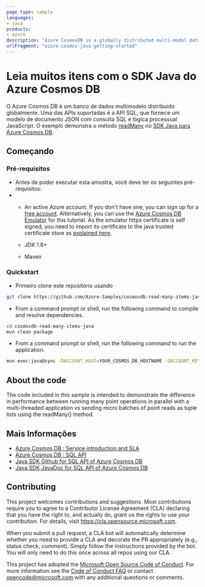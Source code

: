 ```yaml
---
page_type: sample
languages:
- java
products:
- azure
description: "Azure CosmosDB is a globally distributed multi-model database."
urlFragment: "azure-cosmos-java-getting-started"
---
```


# Leia muitos itens com o SDK Java do Azure Cosmos DB

O Azure Cosmos DB é um banco de dados multimodelo distribuído globalmente. Uma das APIs suportadas é a API SQL, que fornece um modelo de documento JSON com consulta SQL e lógica processual JavaScript. O exemplo demonstra o método [readMany](https://docs.microsoft.com/en-us/java/api/com.azure.cosmos.implementation.itemoperations.readmany?view=azure-java-stable) no [ SDK Java para Azure Cosmos DB](https://docs.microsoft.com/azure/cosmos-db/sql/sql-api-sdk-java-v4).

## Começando

### Pré-requisitos

* Antes de poder executar esta amostra, você deve ter os seguintes pré-requisitos:
* 
   * An active Azure account. If you don't have one, you can sign up for a [free account](https://azure.microsoft.com/free/). Alternatively, you can use the [Azure Cosmos DB Emulator](https://azure.microsoft.com/documentation/articles/documentdb-nosql-local-emulator) for this tutorial. As the emulator https certificate is self signed, you need to import its certificate to the java trusted certificate store as [explained here](https://docs.microsoft.com/azure/cosmos-db/local-emulator-export-ssl-certificates).

   * JDK 1.8+
   * Maven

### Quickstart

* Primeiro clone este repositório usando

```bash
git clone https://github.com/Azure-Samples/cosmosdb-read-many-items-java.git
```

* From a command prompt or shell, run the following command to compile and resolve dependencies.

```bash
cd cosmosdb-read-many-items-java
mvn clean package
```

* From a command prompt or shell, run the following command to run the application.

```bash
mvn exec:java@sync -DACCOUNT_HOST=YOUR_COSMOS_DB_HOSTNAME -DACCOUNT_KEY=YOUR_COSMOS_DB_MASTER_KEY
```

## About the code

The code included in this sample is intended to demonstrate the difference in performance between running many point operations in parallel with a multi-threaded application vs sending micro batches of point reads as tuple lists using the readMany() method.  

## Mais Informações

- [Azure Cosmos DB : Service introduction and SLA](https://docs.microsoft.com/azure/cosmos-db/sql-api-introduction)
- [Azure Cosmos DB : SQL API](https://docs.microsoft.com/en-us/azure/cosmos-db/sql-query-getting-started)
- [Java SDK Github for SQL API of Azure Cosmos DB](https://github.com/Azure/azure-sdk-for-java/tree/master/sdk/cosmos/azure-cosmos)
- [Java SDK JavaDoc for SQL API of Azure Cosmos DB](https://azuresdkdocs.blob.core.windows.net/$web/java/azure-cosmos/latest/index.html)

## Contributing

This project welcomes contributions and suggestions.  Most contributions require you to agree to a
Contributor License Agreement (CLA) declaring that you have the right to, and actually do, grant us
the rights to use your contribution. For details, visit https://cla.opensource.microsoft.com.

When you submit a pull request, a CLA bot will automatically determine whether you need to provide
a CLA and decorate the PR appropriately (e.g., status check, comment). Simply follow the instructions
provided by the bot. You will only need to do this once across all repos using our CLA.

This project has adopted the [Microsoft Open Source Code of Conduct](https://opensource.microsoft.com/codeofconduct/).
For more information see the [Code of Conduct FAQ](https://opensource.microsoft.com/codeofconduct/faq/) or
contact [opencode@microsoft.com](mailto:opencode@microsoft.com) with any additional questions or comments.

